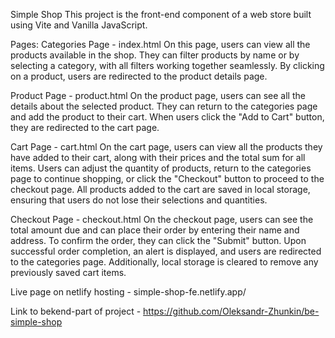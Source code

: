 Simple Shop
This project is the front-end component of a web store built using Vite and Vanilla JavaScript.

Pages:
Categories Page - index.html
On this page, users can view all the products available in the shop. They can filter products by name or by selecting a category, with all filters working together seamlessly. 
By clicking on a product, users are redirected to the product details page.

Product Page - product.html
On the product page, users can see all the details about the selected product. They can return to the categories page and add the product to their cart. 
When users click the "Add to Cart" button, they are redirected to the cart page.

Cart Page - cart.html
On the cart page, users can view all the products they have added to their cart, along with their prices and the total sum for all items. 
Users can adjust the quantity of products, return to the categories page to continue shopping, or click the "Checkout" button to proceed to the checkout page. 
All products added to the cart are saved in local storage, ensuring that users do not lose their selections and quantities.

Checkout Page - checkout.html
On the checkout page, users can see the total amount due and can place their order by entering their name and address. To confirm the order, they can click the "Submit" button. 
Upon successful order completion, an alert is displayed, and users are redirected to the categories page. Additionally, local storage is cleared to remove any previously saved cart items.

Live page on netlify hosting - 
simple-shop-fe.netlify.app/

Link to bekend-part of project -
https://github.com/Oleksandr-Zhunkin/be-simple-shop
